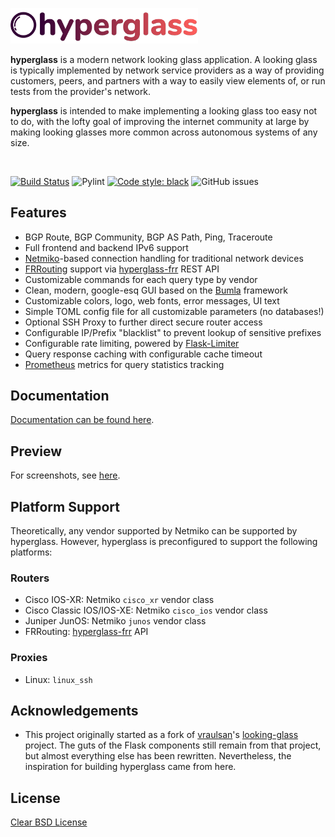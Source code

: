 <img src="logo.png" width=300></img>

**hyperglass** is a modern network looking glass application. A looking glass is typically implemented by network service providers as a way of providing customers, peers, and partners with a way to easily view elements of, or run tests from the provider's network.

**hyperglass** is intended to make implementing a looking glass too easy not to do, with the lofty goal of improving the internet community at large by making looking glasses more common across autonomous systems of any size.

<br>

[![Build Status](https://travis-ci.org/checktheroads/hyperglass.svg?branch=master)](https://travis-ci.org/checktheroads/hyperglass)
![Pylint](https://raw.githubusercontent.com/checktheroads/hyperglass/master/pylint.svg?sanitize=true)
[![Code style: black](https://img.shields.io/badge/code%20style-black-000000.svg)](https://github.com/ambv/black)
![GitHub issues](https://img.shields.io/github/issues/checktheroads/hyperglass.svg)

## Features

-   BGP Route, BGP Community, BGP AS Path, Ping, Traceroute
-   Full frontend and backend IPv6 support
-   [Netmiko](https://github.com/ktbyers/netmiko)-based connection handling for traditional network devices
-   [FRRouting](https://frrouting.org/) support via [hyperglass-frr](https://github.com/checktheroads/hyperglass-frr) REST API
-   Customizable commands for each query type by vendor
-   Clean, modern, google-esq GUI based on the [Bumla](https://bulma.io) framework
-   Customizable colors, logo, web fonts, error messages, UI text
-   Simple TOML config file for all customizable parameters (no databases!)
-   Optional SSH Proxy to further direct secure router access
-   Configurable IP/Prefix "blacklist" to prevent lookup of sensitive prefixes
-   Configurable rate limiting, powered by [Flask-Limiter](https://github.com/alisaifee/flask-limiter)
-   Query response caching with configurable cache timeout
-   [Prometheus](https://prometheus.io/) metrics for query statistics tracking

## Documentation

[Documentation can be found here](https://hyperglass.readthedocs.io).

## Preview

For screenshots, see [here](https://hyperglass.readthedocs.io/en/latest/screenshots/).

## Platform Support

Theoretically, any vendor supported by Netmiko can be supported by hyperglass. However, hyperglass is preconfigured to support the following platforms:

### Routers

-   Cisco IOS-XR: Netmiko `cisco_xr` vendor class
-   Cisco Classic IOS/IOS-XE: Netmiko `cisco_ios` vendor class
-   Juniper JunOS: Netmiko `junos` vendor class
-   FRRouting: [hyperglass-frr](https://github.com/checktheroads/hyperglass-frr) API

### Proxies

-   Linux: `linux_ssh`

## Acknowledgements

-   This project originally started as a fork of [vraulsan](https://github.com/vraulsan)'s [looking-glass](https://github.com/vraulsan/looking-glass) project. The guts of the Flask components still remain from that project, but almost everything else has been rewritten. Nevertheless, the inspiration for building hyperglass came from here.

## License

[Clear BSD License](https://github.com/checktheroads/hyperglass/master/LICENSE)
